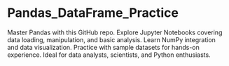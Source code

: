 # Pandas_DataFrame_Practice
Master Pandas with this GitHub repo. Explore Jupyter Notebooks covering data loading, manipulation, and basic analysis. Learn NumPy integration and data visualization. Practice with sample datasets for hands-on experience. Ideal for data analysts, scientists, and Python enthusiasts.
